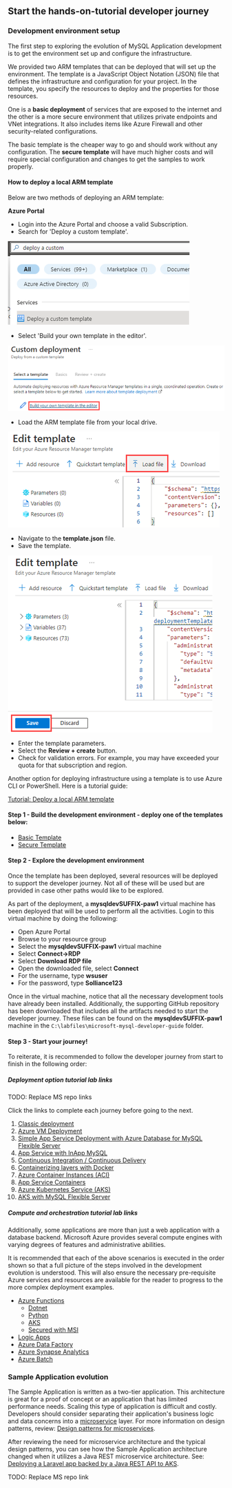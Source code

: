## Start the hands-on-tutorial developer journey

### Development environment setup

The first step to exploring the evolution of MySQL Application development is to get the environment set up and configure the infrastructure.

We provided two ARM templates that can be deployed that will set up the environment.  The template is a JavaScript Object Notation (JSON) file that defines the infrastructure and configuration for your project. In the template, you specify the resources to deploy and the properties for those resources.

One is a **basic deployment** of services that are exposed to the internet and the other is a more secure environment that utilizes private endpoints and VNet integrations.  It also includes items like Azure Firewall and other security-related configurations.

The basic template is the cheaper way to go and should work without any configuration.  The **secure template** will have much higher costs and will require special configuration and changes to get the samples to work properly.

#### How to deploy a local ARM template

Below are two methods of deploying an ARM template:

**Azure Portal**

- Login into the Azure Portal and choose a valid Subscription.
- Search for 'Deploy a custom template'.

![](media/search-for-custom-template.png)

- Select 'Build your own template in the editor'.

![](media/build-your-own-custom-template.png)

- Load the ARM template file from your local drive.

![](media/load-local-arm-template.png)

- Navigate to the **template.json** file.
- Save the template.

![](media/save-the-template.png)

- Enter the template parameters.
- Select the **Review + create** button.
- Check for validation errors. For example, you may have exceeded your quota for that subscription and region.

Another option for deploying infrastructure using a template is to use Azure CLI or PowerShell.  Here is a tutorial guide:

[Tutorial: Deploy a local ARM template](https://docs.microsoft.com/azure/azure-resource-manager/templates/deployment-tutorial-local-template?tabs=azure-cli)

#### Step 1 - Build the development environment - deploy one of the templates below:

- [Basic Template](./../artifacts/template.json)
- [Secure Template](./../artifacts/template-secure.json)

#### Step 2 - Explore the development environment

Once the template has been deployed, several resources will be deployed to support the developer journey.  Not all of these will be used but are provided in case other paths would like to be explored.

As part of the deployment, a **mysqldevSUFFIX-paw1** virtual machine has been deployed that will be used to perform all the activities.  Login to this virtual machine by doing the following:

- Open Azure Portal
- Browse to your resource group
- Select the **mysqldevSUFFIX-paw1** virtual machine
- Select **Connect->RDP**
- Select **Download RDP file**
- Open the downloaded file, select **Connect**
- For the username, type **wsuser**
- For the password, type **Solliance123**

Once in the virtual machine, notice that all the necessary development tools have already been installed.  Additionally, the supporting GitHub repository has been downloaded that includes all the artifacts needed to start the developer journey. These files can be found on the **mysqldevSUFFIX-paw1** machine in the `C:\labfiles\microsoft-mysql-developer-guide` folder.  

#### Step 3 - Start your journey!

To reiterate, it is recommended to follow the developer journey from start to finish in the following order:

##### Deployment option tutorial lab links

TODO: Replace MS repo links

Click the links to complete each journey before going to the next.

1. [Classic deployment](./../artifacts/01-ClassicDeploy/README.md)
2. [Azure VM Deployment](./../artifacts/02-01-CloudDeploy-Vm/README.md)
3. [Simple App Service Deployment with Azure Database for MySQL Flexible Server](./../artifacts/02-02-CloudDeploy-AppSvc/README.md)
4. [App Service with InApp MySQL](./../artifacts/02-03-CloudDeploy-InApp/README.md)
5. [Continuous Integration / Continuous Delivery](./../artifacts/02-04-CloudDeploy-CICD/README.md)
6. [Containerizing layers with Docker](./../artifacts/03-00-Docker/README.md)
7. [Azure Container Instances (ACI)](./../artifacts/01-ClassicDeploy/README.md)
8. [App Service Containers](./../artifacts/03-02-CloudDeploy-AppService-Container/README.md)
9. [Azure Kubernetes Service (AKS)](./../artifacts/04-AKS/README.md)
10. [AKS with MySQL Flexible Server](./../artifacts/05-CloudDeploy-MySQLFlex/README.md)

##### Compute and orchestration tutorial lab links

Additionally, some applications are more than just a web application with a database backend.  Microsoft Azure provides several  compute engines with varying degrees of features and administrative abilities. 

It is recommended that each of the above scenarios is executed in the order shown so that a full picture of the steps involved in the development evolution is understood.  This will also ensure the necessary pre-requisite Azure services and resources are available for the reader to progress to the more complex deployment examples.

- [Azure Functions](https://docs.microsoft.com/en-us/azure/azure-functions/functions-overview)
  - [Dotnet](./../artifacts/06-01-FunctionApp-DotNet/README.md)
  - [Python](./../artifacts/06-02-FunctionApp-Python/README.md)
  - [AKS](./../artifacts/06-03-FunctionApp-AKS/README.md)
  - [Secured with MSI](./../artifacts/06-04-FunctionApp-MSI/README.md)
- [Logic Apps](./../artifacts/06-05-LogicApp/README.md)
- [Azure Data Factory](./../artifacts/07-01-AzureDataFactory/README.md)
- [Azure Synapse Analytics](./../artifacts/07-02-AzureSynapseAnalytics/README.md)
- [Azure Batch](./../artifacts/07-03-AzureBatch/README.md)

### Sample Application evolution

The Sample Application is written as a two-tier application.  This architecture is great for a proof of concept or an application that has limited performance needs. Scaling this type of application is difficult and costly. Developers should consider separating their application's business logic and data concerns into a [microservice](https://azure.microsoft.com/en-us/solutions/microservice-applications/#solution-architectures) layer. For more information on design patterns, review: [Design patterns for microservices](https://docs.microsoft.com/en-us/azure/architecture/microservices/design/patterns).

After reviewing the need for microservice architecture and the typical design patterns, you can see how the Sample Application architecture changed when it utilizes a Java REST microservice architecture. See: [Deploying a Laravel app backed by a Java REST API to AKS](./../artifacts/00-Sample-App/README.md).

TODO: Replace MS repo link

